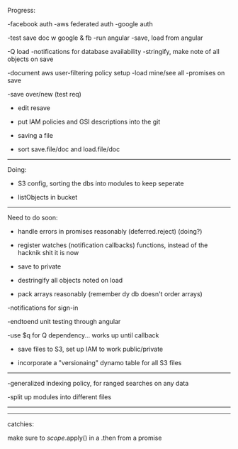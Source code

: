 Progress:

-facebook auth
-aws federated auth
-google auth

-test save doc w google & fb
-run angular
-save, load from angular

-Q load
-notifications for database availability
-stringify, make note of all objects on save

-document aws user-filtering policy setup
-load mine/see all
-promises on save

-save over/new (test req)
- edit resave
- put IAM policies and GSI descriptions into the git

- saving a file
- sort save.file/doc and load.file/doc


-----------------------------
Doing:

- S3 config, sorting the dbs into modules to keep seperate

- listObjects in bucket

-----------------------------
Need to do soon:

- handle errors in promises reasonably (deferred.reject) (doing?)

- register watches (notification callbacks) functions, instead of the hacknik shit it is now

- save to private

- destringify all objects noted on load

- pack arrays reasonably (remember dy db doesn't order arrays)

-notifications for sign-in

-endtoend unit testing through angular

-use $q for Q dependency... works up until callback

- save files to S3, set up IAM to work public/private

- incorporate a "versionaing" dynamo table for all S3 files

--------------------------------------------------------------
-generalized indexing policy, for ranged searches on any data

-split up modules into different files

--------------------------------------------------------------
--------------------------------------------------------------

catchies:

make sure to $scope.$apply() in a .then from a promise